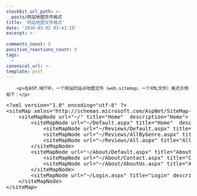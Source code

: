 ```yaml
---
stackbit_url_path: >-
  posts/网站地图文件格式
title: '网站地图文件格式'
date: '2010-03-02 03:43:18'
excerpt: >-
  
comments_count: 0
positive_reactions_count: 0
tags: 
  - 
canonical_url: >-
template: post
---
```


        <p>在ASP.NET中，一个网站的站点地图文件（web.sitemap，一个XML文件）格式示例如下：</p>
<pre style="text-indent: 0;" class="brush: xml">&lt;?xml version="1.0" encoding="utf-8" ?&gt;
&lt;siteMap xmlns="http://schemas.microsoft.com/AspNet/SiteMap-File-1.0" &gt;
    &lt;siteMapNode url="~/" title="Home"  description="Home"&gt;
        &lt;siteMapNode url="~/Default.aspx" title="Home"  description="Go to the home page"&gt;
            &lt;siteMapNode url="~/Reviews/Default.aspx" title="Reviews"  description="Reviews published on this site" /&gt;
            &lt;siteMapNode url="~/Reviews/AllByGenre.aspx" title="By Genre" description="All Reviews Grouped by Genre" /&gt;
            &lt;siteMapNode url="~/Reviews/All.aspx" title="All Reviews" description="All Reviews" /&gt;
        &lt;/siteMapNode&gt;
        &lt;siteMapNode url="~/About/Default.aspx" title="About" description="About this Site"&gt;
            &lt;siteMapNode url="~/About/Contact.aspx" title="Contact Us" description="Contact Us" /&gt;
            &lt;siteMapNode url="~/About/AboutUs.aspx" title="About Us" description="About Us" /&gt;
        &lt;/siteMapNode&gt;
        &lt;siteMapNode url="~/Login.aspx" title="Login" description="Log in to this web site" /&gt;
    &lt;/siteMapNode&gt;
&lt;/siteMap&gt;
</pre>
      